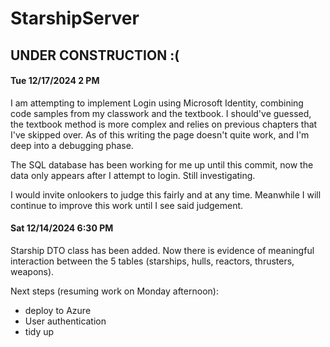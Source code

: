 # StarshipServer
## UNDER CONSTRUCTION :(

#### Tue 12/17/2024 2 PM

I am attempting to implement Login using Microsoft Identity, combining
code samples from my classwork and the textbook.  I should've guessed,
the textbook method is more complex and relies on previous chapters that
I've skipped over.  As of this writing the page doesn't quite work, and
I'm deep into a debugging phase.

The SQL database has been working for me up until this commit, now the
data only appears after I attempt to login.  Still investigating.

I would invite onlookers to judge this fairly and at any time.
Meanwhile I will continue to improve this work until I see said
judgement.

#### Sat 12/14/2024 6:30 PM
Starship DTO class has been added.  Now there is evidence of meaningful interaction between the 5 tables (starships, hulls, reactors, thrusters, weapons).

Next steps (resuming work on Monday afternoon):
- deploy to Azure
- User authentication
- tidy up